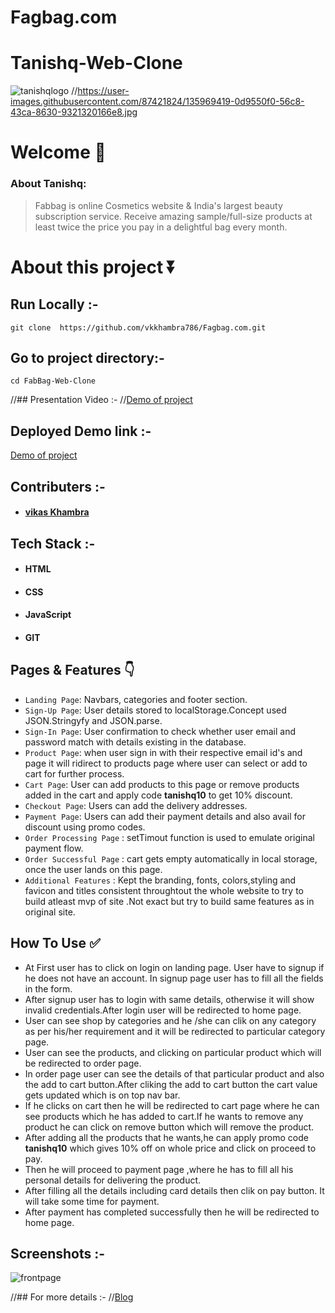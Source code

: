 # Fagbag.com
# Tanishq-Web-Clone

![tanishqlogo](https://encrypted-tbn0.gstatic.com/images?q=tbn:ANd9GcTdq-KOTR0dSN8Jp9ddg5bdcrQNOi8guarOIA&usqp=CAU&width=400px)
//https://user-images.githubusercontent.com/87421824/135969419-0d9550f0-56c8-43ca-8630-9321320166e8.jpg



# Welcome :wave:

### About Tanishq:

> Fabbag is online Cosmetics website & India's largest beauty subscription service. Receive amazing sample/full-size products at least twice the price you pay in a delightful bag every month. 

# About this project ⏬

## Run Locally :-
``git clone  https://github.com/vkkhambra786/Fagbag.com.git``

## Go to project directory:- 
`cd FabBag-Web-Clone`

//## Presentation Video :-
//[Demo of project](https://drive.google.com/file/d/1DlT71CxGs9CIsoeNZWU1pgOh03OZI2MY/view?usp=sharing)

## Deployed Demo link :-
[Demo of project](https://fagbag-com.vercel.app/)

## Contributers :- 
 
- #### [vikas Khambra](https://www.linkedin.com/in/vikas-khambra-44b40b17b/)
 

## Tech Stack :- 

- #### HTML
- #### CSS 
- #### JavaScript
- #### GIT

## Pages & Features :point_down:

- `Landing Page`: Navbars, categories and footer section.
- `Sign-Up Page`: User details stored to localStorage.Concept used JSON.Stringyfy and JSON.parse.
- `Sign-In Page`: User confirmation to check whether user email and password match with details existing in the database.
- `Product Page`: when user sign in with their respective email id's and  page it will ridirect to products page where user can select or add to cart for further process.
- `Cart Page`: User can add products to this page or remove products added in the cart and apply code **tanishq10** to get 10% discount.
- `Checkout Page`: Users can add the delivery addresses.
- `Payment Page`: Users can add their payment details and also avail for discount using promo codes.
- `Order Processing Page` : setTimout function is used to emulate original payment flow.
- `Order Successful Page` : cart gets empty automatically in local storage, once the user lands on this page.
- `Additional Features` : Kept the branding, fonts, colors,styling and favicon and titles consistent throughtout the whole website to try to build atleast mvp of site .Not exact but try to build same features as in original site.
 
## How To Use ✅

- At First user has to click on login on landing page. User have to signup if he does not have an account. In signup page user has to  fill  all the fields in the form.
- After signup user has to login with same details, otherwise it will show invalid credentials.After login user will be redirected to home page.
- User can see shop by categories and he /she can clik on any category as per his/her requirement and it will be redirected to particular category page.
- User can see the products, and clicking on particular product which will be redirected to order page.
- In order page user can see the details of that particular product and also the add to cart button.After cliking the add to cart button the cart value gets updated which is on top nav bar.
- If he clicks on cart then he will be redirected to cart page where he can see products which he has added to cart.If he wants to remove any product he can click on remove button which will remove the product. 
- After adding all the products that he wants,he can apply promo code **tanishq10** which gives 10% off on whole price and click on proceed to pay.
- Then he will proceed to payment page ,where he has to fill all his personal details for delivering the product.
- After filling all the details including card details then clik on pay button. It will take some time for payment.
- After payment has completed successfully then he will be redirected to home page.

## Screenshots :- 
![frontpage](https://user-images.githubusercontent.com/87421824/135976908-fd35150c-3215-48f7-b21d-b402e36371ec.png)

//## For more details :- 
//[Blog]( https://hashnode.com/post/cloning-of-e-commerce-website-tanishqcoin-cksxeehp10myukxs1eabcaqcc)
